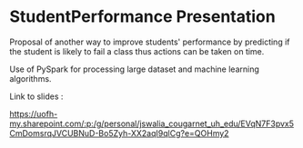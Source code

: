 # StudentPerformance Presentation

Proposal of another way to improve students' performance by predicting if the student is likely to fail a class thus actions can be taken on time.

Use of PySpark for processing large dataset and machine learning algorithms.


Link to slides :

https://uofh-my.sharepoint.com/:p:/g/personal/jswalia_cougarnet_uh_edu/EVqN7F3pvx5CmDomsrqJVCUBNuD-Bo5Zyh-XX2aqI9qlCg?e=QOHmy2
